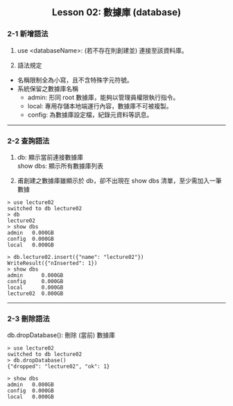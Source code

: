 <h2 align="center">Lesson 02: 數據庫 (database)</h2>

### 2-1 新增語法
1. use \<databaseName>: (若不存在則創建並) 連接至該資料庫。

2. 語法規定
- 名稱限制全為小寫，且不含特殊字元符號。
- 系統保留之數據庫名稱
  - admin: 形同 root 數據庫，能夠以管理員權限執行指令。
  - local: 專用存儲本地端運行內容，數據庫不可被複製。
  - config: 為數據庫設定檔，紀錄元資料等訊息。

---
### 2-2 查詢語法
1. db: 顯示當前連接數據庫<br>
show dbs: 顯示所有數據庫列表

2. 甫創建之數據庫雖顯示於 db，卻不出現在 show dbs 清單，至少需加入一筆數據
```
> use lecture02
switched to db lecture02
> db
lecture02
> show dbs
admin   0.000GB
config  0.000GB
local   0.000GB

> db.lecture02.insert({"name": "lecture02"})
WriteResult({"nInserted": 1})
> show dbs
admin      0.000GB
config     0.000GB
local      0.000GB
lecture02  0.000GB
```

---
### 2-3 刪除語法
db.dropDatabase(): 刪除 (當前) 數據庫
```
> use lecture02
switched to db lecture02
> db.dropDatabase()
{"dropped": "lecture02", "ok": 1}

> show dbs
admin   0.000GB
config  0.000GB
local   0.000GB
```
